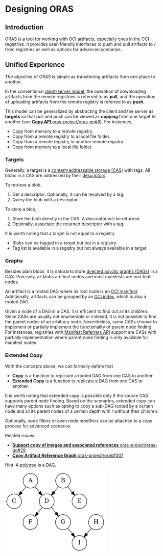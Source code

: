 # Designing ORAS

## Introduction

[ORAS](https://oras.land/) is a tool for working with OCI artifacts, especially ones in the OCI registries. It provides user-friendly interfaces to push and pull artifacts to / from registries as well as options for advanced scenarios.

## Unified Experience

The objective of ORAS is simple as transferring artifacts from one place to another.

In the conventional [client-server model](https://en.wikipedia.org/wiki/Client%E2%80%93server_model), the operation of downloading artifacts from the remote registries is referred to as **pull**, and the operation of uploading artifacts from the remote registry is referred to as **push**.

This model can be generalized by abstracting the client and the server as **targets** so that pull and push can be viewed as **copying** from one target to another (see [**Copy API** oras-project/oras-go#8](https://github.com/oras-project/oras-go/pull/8)). For instances,

- Copy from memory to a remote registry.
- Copy from a remote registry to a local file folder.
- Copy from a remote registry to another remote registry.
- Copy from memory to a local file folder.

### Targets

Generally, a target is a [content-addressable storage (CAS)](https://en.wikipedia.org/wiki/Content-addressable_storage) with tags. All blobs in a CAS are addressed by their [descriptors](https://github.com/opencontainers/image-spec/blob/main/descriptor.md).

To retrieve a blob,

1. Get a descriptor. Optionally, it can be resolved by a tag.
2. Query the blob with a descriptor.

To store a blob,

1. Store the blob directly in the CAS. A descriptor will be returned.
2. Optionally, associate the returned descriptor with a tag.

It is worth noting that a target is not equal to a registry.

- Blobs can be tagged in a target but not in a registry.
- Tag list is available in a registry but not always available in a target.

### Graphs

Besides plain blobs, it is natural to store [directed acyclic graphs (DAGs)](https://en.wikipedia.org/wiki/Directed_acyclic_graph) in a CAS. Precisely, all blobs are leaf nodes and most manifests are non-leaf nodes.

An artifact is a rooted DAG where its root node is an [OCI manifest](https://github.com/opencontainers/image-spec/blob/main/manifest.md). Additionally, artifacts can be grouped by an [OCI index](https://github.com/opencontainers/image-spec/blob/main/image-index.md), which is also a rooted DAG.

Given a node of a DAG in a CAS, it is efficient to find out all its children. Since CASs are usually not enumerable or indexed, it is not possible to find the parent nodes of an arbitrary node. Nevertheless, some CASs choose to implement or partially implement the functionality of parent node finding. For instances, registries with [Manifest Referrers API](https://github.com/oras-project/artifacts-spec/blob/main/manifest-referrers-api.md) support are CASs with partially implementation where parent node finding is only available for manifest nodes.

### Extended Copy

With the concepts above, we can formally define that

- **Copy** is a function to replicate a rooted DAG from one CAS to another.
- **Extended Copy** is a function to replicate a DAG from one CAS to another.

It is worth noting that extended copy is possible only if the source CAS supports parent node finding. Based on the scenarios, extended copy can have many options such as opting to copy a sub-DAG rooted by a certain node and all its parent nodes of a certain depth with / without their children.

Optionally, node filters or even node modifiers can be attached to a copy process for advanced scenarios.

Related issues:

- [**Support copy of images and associated references** oras-project/oras-go#29](https://github.com/oras-project/oras-go/issues/29)
- [**Copy Artifact Reference Graph** oras-project/oras#307](https://github.com/oras-project/oras/issues/307)

Hint: A [polytree](https://en.wikipedia.org/wiki/Polytree) is a DAG.

![polytree](media/polytree.png)
